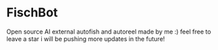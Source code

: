 # FischBot
Open source AI external autofish and autoreel made by me :) feel free to leave a star i will be pushing more updates in the future!
